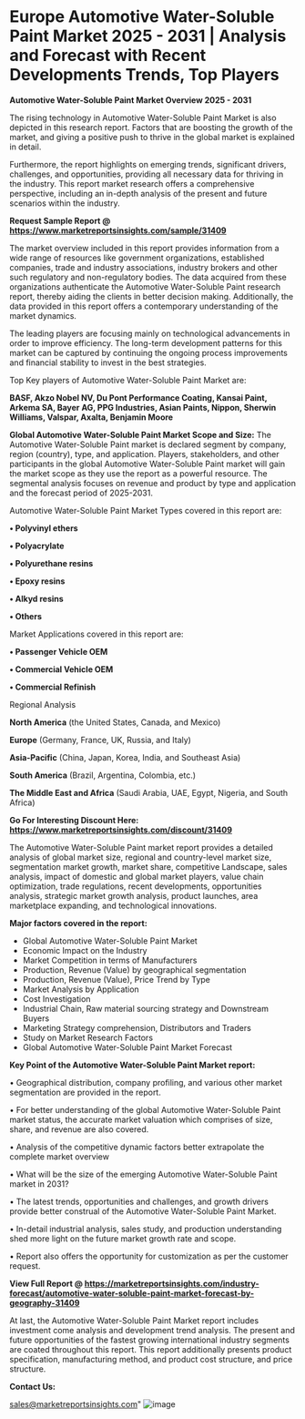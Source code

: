  # Europe Automotive Water-Soluble Paint Market 2025 - 2031 | Analysis and Forecast with Recent Developments Trends, Top Players

<Strong> Automotive Water-Soluble Paint Market Overview 2025 - 2031</strong>

The rising technology in Automotive Water-Soluble Paint Market is also depicted in this research report. Factors that are boosting the growth of the market, and giving a positive push to thrive in the global market is explained in detail.

Furthermore, the report highlights on emerging trends, significant drivers, challenges, and opportunities, providing all necessary data for thriving in the industry. This report market research offers a comprehensive perspective, including an in-depth analysis of the present and future scenarios within the industry.

<strong>Request Sample Report @ <a href=https://www.marketreportsinsights.com/sample/31409>https://www.marketreportsinsights.com/sample/31409</a></strong>

The market overview included in this report provides information from a wide range of resources like government organizations, established companies, trade and industry associations, industry brokers and other such regulatory and non-regulatory bodies. The data acquired from these organizations authenticate the Automotive Water-Soluble Paint research report, thereby aiding the clients in better decision making. Additionally, the data provided in this report offers a contemporary understanding of the market dynamics.

The leading players are focusing mainly on technological advancements in order to improve efficiency. The long-term development patterns for this market can be captured by continuing the ongoing process improvements and financial stability to invest in the best strategies.

Top Key players of Automotive Water-Soluble Paint Market are:

<strong>BASF, Akzo Nobel NV, Du Pont Performance Coating, Kansai Paint, Arkema SA, Bayer AG, PPG Industries, Asian Paints, Nippon, Sherwin Williams, Valspar, Axalta, Benjamin Moore</strong>

<strong><b>Global Automotive Water-Soluble Paint Market Scope and Size:</b></strong>
The Automotive Water-Soluble Paint market is declared segment by company, region (country), type, and application. Players, stakeholders, and other participants in the global Automotive Water-Soluble Paint market will gain the market scope as they use the report as a powerful resource. The segmental analysis focuses on revenue and product by type and application and the forecast period of 2025-2031.

Automotive Water-Soluble Paint Market Types covered in this report are:

<strong>• Polyvinyl ethers

• Polyacrylate

• Polyurethane resins

• Epoxy resins

• Alkyd resins

• Others</strong>

Market Applications covered in this report are:

<strong>• Passenger Vehicle OEM

• Commercial Vehicle OEM

• Commercial Refinish</strong> 

Regional Analysis

<strong>North America</strong> (the United States, Canada, and Mexico)

<strong>Europe</strong> (Germany, France, UK, Russia, and Italy)

<strong>Asia-Pacific</strong> (China, Japan, Korea, India, and Southeast Asia)

<strong>South America</strong> (Brazil, Argentina, Colombia, etc.)

<strong>The Middle East and Africa</strong> (Saudi Arabia, UAE, Egypt, Nigeria, and South Africa)

<strong>Go For Interesting Discount Here: <a href=https://www.marketreportsinsights.com/discount/31409>https://www.marketreportsinsights.com/discount/31409</a></strong>

The Automotive Water-Soluble Paint market report provides a detailed analysis of global market size, regional and country-level market size, segmentation market growth, market share, competitive Landscape, sales analysis, impact of domestic and global market players, value chain optimization, trade regulations, recent developments, opportunities analysis, strategic market growth analysis, product launches, area marketplace expanding, and technological innovations.

<strong><b>Major factors covered in the report:</b></strong>
<ul>
  <li>Global Automotive Water-Soluble Paint Market </li>
  <li>Economic Impact on the Industry</li>
  <li>Market Competition in terms of Manufacturers</li>
  <li>Production, Revenue (Value) by geographical segmentation</li>
  <li>Production, Revenue (Value), Price Trend by Type</li>
  <li>Market Analysis by Application</li>
  <li>Cost Investigation</li>
  <li>Industrial Chain, Raw material sourcing strategy and Downstream Buyers</li>
  <li>Marketing Strategy comprehension, Distributors and Traders</li>
  <li>Study on Market Research Factors</li>
  <li>Global Automotive Water-Soluble Paint Market Forecast</li>
</ul>

<strong><b>Key Point of the Automotive Water-Soluble Paint Market report:</b></strong>

• Geographical distribution, company profiling, and various other market segmentation are provided in the report.

• For better understanding of the global Automotive Water-Soluble Paint market status, the accurate market valuation which comprises of size, share, and revenue are also covered.

• Analysis of the competitive dynamic factors better extrapolate the complete market overview

• What will be the size of the emerging Automotive Water-Soluble Paint market in 2031?

• The latest trends, opportunities and challenges, and growth drivers provide better construal of the Automotive Water-Soluble Paint Market.

• In-detail industrial analysis, sales study, and production understanding shed more light on the future market growth rate and scope.

• Report also offers the opportunity for customization as per the customer request.

<strong><b>View Full Report @ <a href=https://marketreportsinsights.com/industry-forecast/automotive-water-soluble-paint-market-forecast-by-geography-31409>https://marketreportsinsights.com/industry-forecast/automotive-water-soluble-paint-market-forecast-by-geography-31409</a></b></strong>


At last, the Automotive Water-Soluble Paint Market report includes investment come analysis and development trend analysis. The present and future opportunities of the fastest growing international industry segments are coated throughout this report. This report additionally presents product specification, manufacturing method, and product cost structure, and price structure.

<strong>Contact Us:</strong>

sales@marketreportsinsights.com"
![image](https://github.com/user-attachments/assets/c674f490-6b56-4c9e-bc1a-2e38d8172f1a)
